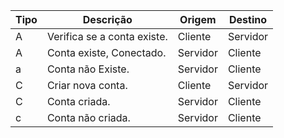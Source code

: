 | Tipo | Descrição | Origem | Destino |
| ------ | ------ | ------ | ------ | 
| A | Verifica se a conta existe. | Cliente | Servidor |
| A | Conta existe, Conectado. | Servidor | Cliente |
| a | Conta não Existe. | Servidor | Cliente |
| C | Criar nova conta. | Cliente | Servidor |
| C | Conta criada. | Servidor | Cliente |
| c | Conta não criada. | Servidor | Cliente |
